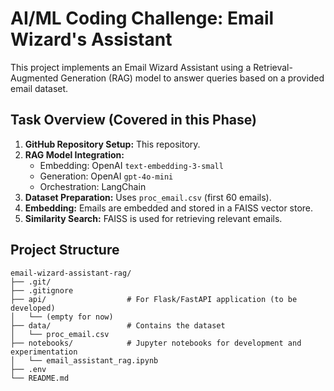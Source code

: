 # AI/ML Coding Challenge: Email Wizard's Assistant

This project implements an Email Wizard Assistant using a Retrieval-Augmented Generation (RAG) model to answer queries based on a provided email dataset.

## Task Overview (Covered in this Phase)

1.  **GitHub Repository Setup:** This repository.
2.  **RAG Model Integration:**
    *   Embedding: OpenAI `text-embedding-3-small`
    *   Generation: OpenAI `gpt-4o-mini`
    *   Orchestration: LangChain
3.  **Dataset Preparation:** Uses `proc_email.csv` (first 60 emails).
4.  **Embedding:** Emails are embedded and stored in a FAISS vector store.
5.  **Similarity Search:** FAISS is used for retrieving relevant emails.

## Project Structure
```
email-wizard-assistant-rag/
├── .git/                 
├── .gitignore            
├── api/                  # For Flask/FastAPI application (to be developed)
│   └── (empty for now)
├── data/                 # Contains the dataset
│   └── proc_email.csv    
├── notebooks/            # Jupyter notebooks for development and experimentation
│   └── email_assistant_rag.ipynb           
├── .env          
└── README.md             
```